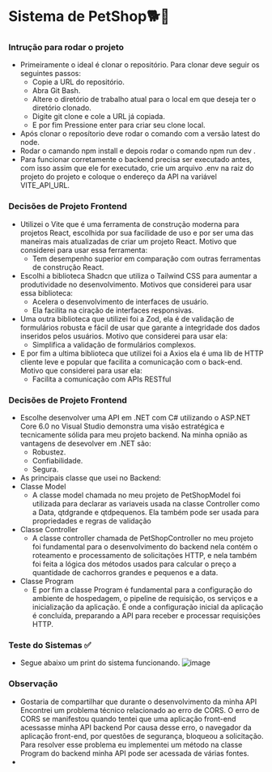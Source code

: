 # Sistema de PetShop🐕🐩

### Intrução para rodar o projeto

- Primeiramente o ideal é clonar o repositório. Para clonar deve seguir os seguintes passos:
   - Copie a URL do repositório.
   - Abra Git Bash.
   - Altere o diretório de trabalho atual para o local em que deseja ter o diretório clonado.
   - Digite git clone e cole a URL já copiada.
   - E por fim Pressione enter para criar seu clone local.
- Após clonar o reposítorio deve rodar o comando com a versão latest do node.
- Rodar o camando npm install e depois rodar o comando npm run dev .
- Para funcionar corretamente o backend precisa ser executado antes, com isso assim que ele for executado, crie um arquivo .env na raiz do projeto do projeto e coloque o endereço da API na variável VITE_API_URL.

### Decisões de Projeto Frontend
- Utilizei o Vite que é uma  ferramenta de construção moderna para projetos React, escolhida por sua facilidade de uso e por ser uma das maneiras mais atualizadas de criar um projeto React. Motivo que considerei para usar essa ferramenta:
   - Tem desempenho superior  em comparação com outras ferramentas de construção React.
- Escolhi a biblioteca Shadcn que utiliza o Tailwind CSS para aumentar a produtividade no desenvolvimento.  Motivos que considerei para usar essa biblioteca:
   - Acelera o desenvolvimento de interfaces de usuário.
   - Ela facilita na ciração de interfaces responsivas.
- Uma outra biblioteca que utilizei foi a Zod, ela é de validação de formulários robusta e fácil de usar que garante a integridade dos dados inseridos pelos usuários. Motivo que considerei para usar ela:
  - Simplifica a validação de formulários complexos.
- E por fim a ultima biblioteca que utilizei foi a Axios ela é uma lib de HTTP cliente leve e popular que facilita a comunicação com o back-end. Motivo que considerei para usar ela:
  - Facilita a comunicação com APIs RESTful

### Decisões de Projeto Frontend 
- Escolhe desenvolver uma API em .NET com C# utilizando o ASP.NET Core 6.0 no Visual Studio demonstra uma visão estratégica e tecnicamente sólida para meu projeto backend. Na minha opnião as vantagens de desevolver em .NET são:
   - Robustez.
   - Confiabilidade.
   - Segura.
- As principais classe que usei no Backend:
- Classe Model
   - A classe model chamada no meu projeto de PetShopModel foi utilizada para declarar as variaveis usada na classe Controller como a Data, qtdgrande e qtdpequenos. Ela também pode ser usada para propriedades e regras de validação 
 - Classe Controller
   - A classe controller chamada de PetShopController no meu projeto foi fundamental para o desenvolvimento do backend nela contém o roteamento e processamento de solicitações HTTP, e nela também foi feita a 
    lógica dos métodos usados para calcular o preço a quantidade de cachorros grandes e pequenos e a data.
- Classe Program
  - E por fim a classe Program é fundamental para a configuração do ambiente de hospedagem, o pipeline de requisição, os serviços e a inicialização da aplicação. É onde a configuração inicial da aplicação é concluída, preparando a API para receber e processar requisições HTTP.

### Teste do Sistemas ✅
- Segue abaixo um print do sistema funcionando.
![image](https://github.com/leooliveira01/Teste-Dti/assets/102445641/c6b6de44-0d6b-443e-9632-c5b97ff6222f)

### Observação 
- Gostaria de compartilhar que durante o desenvolvimento da minha API Encontrei um problema técnico relacionado ao erro de CORS. O erro de CORS se manifestou quando tentei que uma aplicação front-end  acessasse minha API backend Por causa desse erro, o navegador da aplicação front-end, por questões de segurança, bloqueou a solicitação. Para resolver esse problema eu implementei um método na classe Program do backend  minha API pode ser acessada de várias fontes.
- 

   

